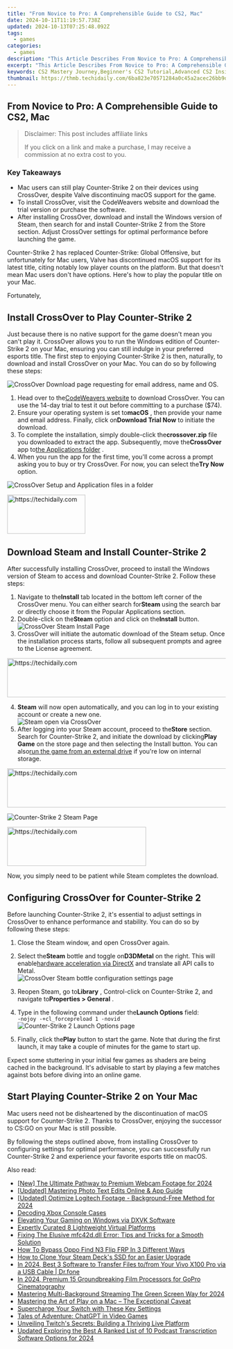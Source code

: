 ```yaml
---
title: "From Novice to Pro: A Comprehensible Guide to CS2, Mac"
date: 2024-10-11T11:19:57.738Z
updated: 2024-10-13T07:25:48.092Z
tags:
  - games
categories:
  - games
description: "This Article Describes From Novice to Pro: A Comprehensible Guide to CS2, Mac"
excerpt: "This Article Describes From Novice to Pro: A Comprehensible Guide to CS2, Mac"
keywords: CS2 Mastery Journey,Beginner's CS2 Tutorial,Advanced CS2 Insights,CS2 Fundamentals Guide,Mac-Based Computer Science,Professional CS2 Techniques,Novice to Expert in CS2
thumbnail: https://thmb.techidaily.com/6ba823e70571284a0c45a2acec26bb9d28a4fab8bdde6a1d84cbac37f185e31d.jpg
---
```


## From Novice to Pro: A Comprehensible Guide to CS2, Mac

>  Disclaimer: This post includes affiliate links
>
>  If you click on a link and make a purchase, I may receive a commission at no extra cost to you.
>

### Key Takeaways

* Mac users can still play Counter-Strike 2 on their devices using CrossOver, despite Valve discontinuing macOS support for the game.
* To install CrossOver, visit the CodeWeavers website and download the trial version or purchase the software.
* After installing CrossOver, download and install the Windows version of Steam, then search for and install Counter-Strike 2 from the Store section. Adjust CrossOver settings for optimal performance before launching the game.

 Counter-Strike 2 has replaced Counter-Strike: Global Offensive, but unfortunately for Mac users, Valve has discontinued macOS support for its latest title, citing notably low player counts on the platform. But that doesn't mean Mac users don't have options. Here's how to play the popular title on your Mac.

Fortunately,

## Install CrossOver to Play Counter-Strike 2

 Just because there is no native support for the game doesn't mean you can't play it. CrossOver allows you to run the Windows edition of Counter-Strike 2 on your Mac, ensuring you can still indulge in your preferred esports title. The first step to enjoying Counter-Strike 2 is then, naturally, to download and install CrossOver on your Mac. You can do so by following these steps:

![CrossOver Download page requesting for email address, name and OS.](https://static1.makeuseofimages.com/wordpress/wp-content/uploads/2023/11/crossover-download-page.jpg)

1. Head over to the[CodeWeavers website](https://www.codeweavers.com/crossover/download) to download CrossOver. You can use the 14-day trial to test it out before committing to a purchase ($74).
2. Ensure your operating system is set to**macOS** , then provide your name and email address. Finally, click on**Download Trial Now** to initiate the download.
3. To complete the installation, simply double-click the**crossover.zip** file you downloaded to extract the app. Subsequently, move the**CrossOver** app to[the Applications folder](https://www.makeuseof.com/applications-folder-mac/) .
4. When you run the app for the first time, you'll come across a prompt asking you to buy or try CrossOver. For now, you can select the**Try Now** option.

![CrossOver Setup and Application files in a folder](https://static1.makeuseofimages.com/wordpress/wp-content/uploads/2023/11/crossover-setup-and-application.jpg)

<!-- affiliate ads begin -->
<a href="https://aligracehair.sjv.io/c/5597632/2135353/19272" target="_top" id="2135353">
  <img src="//a.impactradius-go.com/display-ad/19272-2135353" border="0" alt="https://techidaily.com" width="180" height="90"/>
</a>
<img height="0" width="0" src="https://aligracehair.sjv.io/i/5597632/2135353/19272" style="position:absolute;visibility:hidden;" border="0" />
<!-- affiliate ads end -->

## Download Steam and Install Counter-Strike 2

 After successfully installing CrossOver, proceed to install the Windows version of Steam to access and download Counter-Strike 2\. Follow these steps:

1. Navigate to the**Install** tab located in the bottom left corner of the CrossOver menu. You can either search for**Steam** using the search bar or directly choose it from the Popular Applications section.
2. Double-click on the**Steam** option and click on the**Install** button.  
![CrossOver Steam Install Page](https://static1.makeuseofimages.com/wordpress/wp-content/uploads/2023/11/crossover-steam-install-page.jpg)
3. CrossOver will initiate the automatic download of the Steam setup. Once the installation process starts, follow all subsequent prompts and agree to the License agreement.

<!-- affiliate ads begin -->
<a href="https://appsumo.8odi.net/c/5597632/2068433/7443" target="_top" id="2068433">
  <img src="//a.impactradius-go.com/display-ad/7443-2068433" border="0" alt="https://techidaily.com" width="728" height="90"/>
</a>
<img height="0" width="0" src="https://appsumo.8odi.net/i/5597632/2068433/7443" style="position:absolute;visibility:hidden;" border="0" />
<!-- affiliate ads end -->

4. **Steam** will now open automatically, and you can log in to your existing account or create a new one.  
![Steam open via CrossOver](https://static1.makeuseofimages.com/wordpress/wp-content/uploads/2023/11/steam-open-via-crossover.jpg)
5. After logging into your Steam account, proceed to the**Store** section. Search for Counter-Strike 2, and initiate the download by clicking**Play Game** on the store page and then selecting the Install button. You can also[run the game from an external drive](https://www.makeuseof.com/how-to-play-steam-games-on-an-external-drive-with-steam-storage-manager/) if you're low on internal storage.  

<!-- affiliate ads begin -->
<a href="https://appsumo.8odi.net/c/5597632/2094428/7443" target="_top" id="2094428">
  <img src="//a.impactradius-go.com/display-ad/7443-2094428" border="0" alt="https://techidaily.com" width="728" height="90"/>
</a>
<img height="0" width="0" src="https://appsumo.8odi.net/i/5597632/2094428/7443" style="position:absolute;visibility:hidden;" border="0" />
<!-- affiliate ads end -->

![Counter-Strike 2 Steam Page](https://static1.makeuseofimages.com/wordpress/wp-content/uploads/2023/11/counter-strike-2-steam-page-2.jpg)

<!-- affiliate ads begin -->
<a href="https://25home.pxf.io/c/5597632/2148647/16836" target="_top" id="2148647">
  <img src="//a.impactradius-go.com/display-ad/16836-2148647" border="0" alt="https://techidaily.com" width="320" height="90"/>
</a>
<img height="0" width="0" src="https://25home.pxf.io/i/5597632/2148647/16836" style="position:absolute;visibility:hidden;" border="0" />
<!-- affiliate ads end -->

 Now, you simply need to be patient while Steam completes the download.

## Configuring CrossOver for Counter-Strike 2

 Before launching Counter-Strike 2, it's essential to adjust settings in CrossOver to enhance performance and stability. You can do so by following these steps:

1. Close the Steam window, and open CrossOver again.
2. Select the**Steam** bottle and toggle on**D3DMetal** on the right. This will enable[hardware acceleration via DirectX](https://www.makeuseof.com/what-is-directx-why-important-for-gaming/) and translate all API calls to Metal.  
![CrossOver Steam bottle configuration settings page](https://static1.makeuseofimages.com/wordpress/wp-content/uploads/2023/11/steam-bottle-configuration-settings-crossover.jpg)
3. Reopen Steam, go to**Library** , Control-click on Counter-Strike 2, and navigate to**Properties > General** .

4. Type in the following command under the**Launch Options** field:  
`-nojoy -+cl_forcepreload 1 -novid`  
![Counter-Strike 2 Launch Options page](https://static1.makeuseofimages.com/wordpress/wp-content/uploads/2023/11/counter-strike-2-launch-options.jpg)
5. Finally, click the**Play** button to start the game. Note that during the first launch, it may take a couple of minutes for the game to start up.

 Expect some stuttering in your initial few games as shaders are being cached in the background. It's advisable to start by playing a few matches against bots before diving into an online game.

## Start Playing Counter-Strike 2 on Your Mac

 Mac users need not be disheartened by the discontinuation of macOS support for Counter-Strike 2\. Thanks to CrossOver, enjoying the successor to CS:GO on your Mac is still possible.

 By following the steps outlined above, from installing CrossOver to configuring settings for optimal performance, you can successfully run Counter-Strike 2 and experience your favorite esports title on macOS.

<ins class="adsbygoogle"
     style="display:block"
     data-ad-format="autorelaxed"
     data-ad-client="ca-pub-7571918770474297"
     data-ad-slot="1223367746"></ins>

<ins class="adsbygoogle"
     style="display:block"
     data-ad-client="ca-pub-7571918770474297"
     data-ad-slot="8358498916"
     data-ad-format="auto"
     data-full-width-responsive="true"></ins>

<span class="atpl-alsoreadstyle">Also read:</span>
<div><ul>
<li><a href="https://screen-recording.techidaily.com/new-the-ultimate-pathway-to-premium-webcam-footage-for-2024/"><u>[New] The Ultimate Pathway to Premium Webcam Footage for 2024</u></a></li>
<li><a href="https://extra-skills.techidaily.com/updated-mastering-photo-text-edits-online-and-app-guide/"><u>[Updated] Mastering Photo Text Edits Online & App Guide</u></a></li>
<li><a href="https://video-capture.techidaily.com/updated-optimize-logitech-footage-background-free-method-for-2024/"><u>[Updated] Optimize Logitech Footage - Background-Free Method for 2024</u></a></li>
<li><a href="https://games-able.techidaily.com/decoding-xbox-console-cases/"><u>Decoding Xbox Console Cases</u></a></li>
<li><a href="https://games-able.techidaily.com/elevating-your-gaming-on-windows-via-dxvk-software/"><u>Elevating Your Gaming on Windows via DXVK Software</u></a></li>
<li><a href="https://games-able.techidaily.com/expertly-curated-8-lightweight-virtual-platforms/"><u>Expertly Curated 8 Lightweight Virtual Platforms</u></a></li>
<li><a href="https://techno-recovery.techidaily.com/fixing-the-elusive-mfc42ddll-error-tips-and-tricks-for-a-smooth-solution/"><u>Fixing The Elusive mfc42d.dll Error: Tips and Tricks for a Smooth Solution</u></a></li>
<li><a href="https://android-frp.techidaily.com/how-to-bypass-oppo-find-n3-flip-frp-in-3-different-ways-by-drfone-android/"><u>How To Bypass Oppo Find N3 Flip FRP In 3 Different Ways</u></a></li>
<li><a href="https://games-able.techidaily.com/how-to-clone-your-steam-decks-ssd-for-an-easier-upgrade/"><u>How to Clone Your Steam Deck's SSD for an Easier Upgrade</u></a></li>
<li><a href="https://android-transfer.techidaily.com/in-2024-best-3-software-to-transfer-files-tofrom-your-vivo-x100-pro-via-a-usb-cable-drfone-by-drfone-transfer-from-android-transfer-from-android/"><u>In 2024, Best 3 Software to Transfer Files to/from Your Vivo X100 Pro via a USB Cable | Dr.fone</u></a></li>
<li><a href="https://extra-support.techidaily.com/in-2024-premium-15-groundbreaking-film-processors-for-gopro-cinematography/"><u>In 2024, Premium 15 Groundbreaking Film Processors for GoPro Cinematography</u></a></li>
<li><a href="https://fox-links.techidaily.com/mastering-multi-background-streaming-the-green-screen-way-for-2024/"><u>Mastering Multi-Background Streaming The Green Screen Way for 2024</u></a></li>
<li><a href="https://games-able.techidaily.com/mastering-the-art-of-play-on-a-mac-the-exceptional-caveat/"><u>Mastering the Art of Play on a Mac – The Exceptional Caveat</u></a></li>
<li><a href="https://games-able.techidaily.com/supercharge-your-switch-with-these-key-settings/"><u>Supercharge Your Switch with These Key Settings</u></a></li>
<li><a href="https://games-able.techidaily.com/tales-of-adventure-chatgpt-in-video-games/"><u>Tales of Adventure: ChatGPT in Video Games</u></a></li>
<li><a href="https://games-able.techidaily.com/unveiling-twitchs-secrets-building-a-thriving-live-platform/"><u>Unveiling Twitch's Secrets: Building a Thriving Live Platform</u></a></li>
<li><a href="https://audio-shaping.techidaily.com/updated-exploring-the-best-a-ranked-list-of-10-podcast-transcription-software-options-for-2024/"><u>Updated Exploring the Best A Ranked List of 10 Podcast Transcription Software Options for 2024</u></a></li>
</ul></div>

